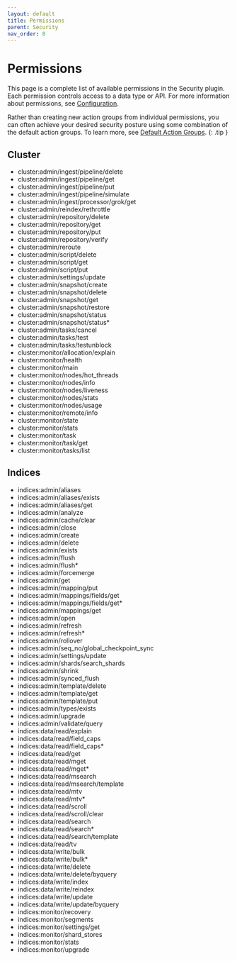 ```yaml
---
layout: default
title: Permissions
parent: Security
nav_order: 8
---
```


# Permissions

This page is a complete list of available permissions in the Security plugin. Each permission controls access to a data type or API. For more information about permissions, see [Configuration](../configuration).

Rather than creating new action groups from individual permissions, you can often achieve your desired security posture using some combination of the default action groups. To learn more, see [Default Action Groups](../default-action-groups).
{: .tip }


## Cluster

- cluster:admin/ingest/pipeline/delete
- cluster:admin/ingest/pipeline/get
- cluster:admin/ingest/pipeline/put
- cluster:admin/ingest/pipeline/simulate
- cluster:admin/ingest/processor/grok/get
- cluster:admin/reindex/rethrottle
- cluster:admin/repository/delete
- cluster:admin/repository/get
- cluster:admin/repository/put
- cluster:admin/repository/verify
- cluster:admin/reroute
- cluster:admin/script/delete
- cluster:admin/script/get
- cluster:admin/script/put
- cluster:admin/settings/update
- cluster:admin/snapshot/create
- cluster:admin/snapshot/delete
- cluster:admin/snapshot/get
- cluster:admin/snapshot/restore
- cluster:admin/snapshot/status
- cluster:admin/snapshot/status*
- cluster:admin/tasks/cancel
- cluster:admin/tasks/test
- cluster:admin/tasks/testunblock
- cluster:monitor/allocation/explain
- cluster:monitor/health
- cluster:monitor/main
- cluster:monitor/nodes/hot_threads
- cluster:monitor/nodes/info
- cluster:monitor/nodes/liveness
- cluster:monitor/nodes/stats
- cluster:monitor/nodes/usage
- cluster:monitor/remote/info
- cluster:monitor/state
- cluster:monitor/stats
- cluster:monitor/task
- cluster:monitor/task/get
- cluster:monitor/tasks/list


## Indices

- indices:admin/aliases
- indices:admin/aliases/exists
- indices:admin/aliases/get
- indices:admin/analyze
- indices:admin/cache/clear
- indices:admin/close
- indices:admin/create
- indices:admin/delete
- indices:admin/exists
- indices:admin/flush
- indices:admin/flush*
- indices:admin/forcemerge
- indices:admin/get
- indices:admin/mapping/put
- indices:admin/mappings/fields/get
- indices:admin/mappings/fields/get*
- indices:admin/mappings/get
- indices:admin/open
- indices:admin/refresh
- indices:admin/refresh*
- indices:admin/rollover
- indices:admin/seq_no/global_checkpoint_sync
- indices:admin/settings/update
- indices:admin/shards/search_shards
- indices:admin/shrink
- indices:admin/synced_flush
- indices:admin/template/delete
- indices:admin/template/get
- indices:admin/template/put
- indices:admin/types/exists
- indices:admin/upgrade
- indices:admin/validate/query
- indices:data/read/explain
- indices:data/read/field_caps
- indices:data/read/field_caps*
- indices:data/read/get
- indices:data/read/mget
- indices:data/read/mget*
- indices:data/read/msearch
- indices:data/read/msearch/template
- indices:data/read/mtv
- indices:data/read/mtv*
- indices:data/read/scroll
- indices:data/read/scroll/clear
- indices:data/read/search
- indices:data/read/search*
- indices:data/read/search/template
- indices:data/read/tv
- indices:data/write/bulk
- indices:data/write/bulk*
- indices:data/write/delete
- indices:data/write/delete/byquery
- indices:data/write/index
- indices:data/write/reindex
- indices:data/write/update
- indices:data/write/update/byquery
- indices:monitor/recovery
- indices:monitor/segments
- indices:monitor/settings/get
- indices:monitor/shard_stores
- indices:monitor/stats
- indices:monitor/upgrade
